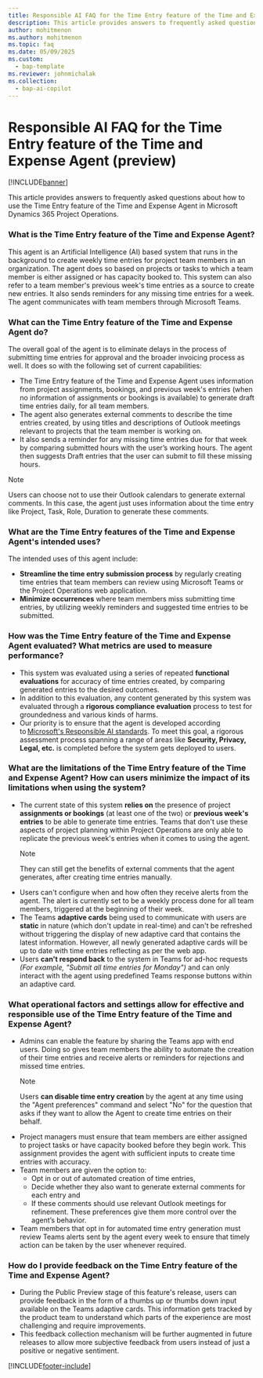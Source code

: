 ```yaml
---
title: Responsible AI FAQ for the Time Entry feature of the Time and Expense Agent (preview)
description: This article provides answers to frequently asked questions about the Time Entry feature of the Time and Expense Agent.
author: mohitmenon
ms.author: mohitmenon
ms.topic: faq 
ms.date: 05/09/2025
ms.custom: 
  - bap-template
ms.reviewer: johnmichalak
ms.collection:
  - bap-ai-copilot
---
```


# Responsible AI FAQ for the Time Entry feature of the Time and Expense Agent (preview)

[!INCLUDE[banner](../includes/banner.md)]

This article provides answers to frequently asked questions about how to use the Time Entry feature of the Time and Expense Agent in Microsoft Dynamics 365 Project Operations.

### What is the Time Entry feature of the Time and Expense Agent?

This agent is an Artificial Intelligence (AI) based system that runs in the background to create weekly time entries for project team members in an organization. The agent does so based on projects or tasks to which a team member is either assigned or has capacity booked to. This system can also refer to a team member's previous week's time entries as a source to create new entries.
It also sends reminders for any missing time entries for a week. The agent communicates with team members through Microsoft Teams. 

### What can the Time Entry feature of the Time and Expense Agent do?

The overall goal of the agent is to eliminate delays in the process of submitting time entries for approval and the broader invoicing process as well. It does so with the following set of current capabilities: 
- The Time Entry feature of the Time and Expense Agent uses information from project assignments, bookings, and previous week's entries (when no information of assignments or bookings is available) to generate draft time entries daily, for all team members. 
- The agent also generates external comments to describe the time entries created, by using titles and descriptions of Outlook meetings relevant to projects that the team member is working on. 
- It also sends a reminder for any missing time entries due for that week by comparing submitted hours with the user’s working hours. The agent then suggests Draft entries that the user can submit to fill these missing hours.

> [!NOTE]
> Users can choose not to use their Outlook calendars to generate external comments. In this case, the agent just uses information about the time entry like Project, Task, Role, Duration to generate these comments.

### What are the Time Entry features of the Time and Expense Agent's intended uses?

The intended uses of this agent include:

- **Streamline the time entry submission process** by regularly creating time entries that team members can review using Microsoft Teams or the Project Operations web application.
- **Minimize occurrences** where team members miss submitting time entries, by utilizing weekly reminders and suggested time entries to be submitted.

### How was the Time Entry feature of the Time and Expense Agent evaluated? What metrics are used to measure performance? 

- This system was evaluated using a series of repeated **functional evaluations** for accuracy of time entries created, by comparing generated entries to the desired outcomes.
- In addition to this evaluation, any content generated by this system was evaluated through a **rigorous compliance evaluation** process to test for groundedness and various kinds of harms.
- Our priority is to ensure that the agent is developed according to [Microsoft's Responsible AI standards](https://aka.ms/RAIStandardPDF). To meet this goal, a rigorous assessment process spanning a range of areas like **Security, Privacy, Legal, etc.** is completed before the system gets deployed to users.

### What are the limitations of the Time Entry feature of the Time and Expense Agent? How can users minimize the impact of its limitations when using the system? 

- The current state of this system **relies on** the presence of project **assignments or bookings** (at least one of the two) or **previous week's entries** to be able to generate time entries. Teams that don't use these aspects of project planning within Project Operations are only able to replicate the previous week's entries when it comes to using the agent.
  > [!NOTE]
  > They can still get the benefits of external comments that the agent generates, after creating time entries manually.
- Users can't configure when and how often they receive alerts from the agent. The alert is currently set to be a weekly process done for all team members, triggered at the beginning of their week.
- The Teams **adaptive cards** being used to communicate with users are **static** in nature (which don't update in real-time) and can't be refreshed without triggering the display of new adaptive card that contains the latest information. However, all newly generated adaptive cards will be up to date with time entries reflecting as per the web app.
- Users **can't respond back** to the system in Teams for ad-hoc requests _(For example, "Submit all time entries for Monday")_ and can only interact with the agent using predefined Teams response buttons within an adaptive card. 

### What operational factors and settings allow for effective and responsible use of the Time Entry feature of the Time and Expense Agent?

- Admins can enable the feature by sharing the Teams app with end users. Doing so gives team members the ability to automate the creation of their time entries and receive alerts or reminders for rejections and missed time entries. 
  > [!NOTE]
  > Users **can disable time entry creation** by the agent at any time using the "Agent preferences" command and select "No" for the question that asks if they want to allow the Agent to create time entries on their behalf.
- Project managers must ensure that team members are either assigned to project tasks or have capacity booked before they begin work. This assignment provides the agent with sufficient inputs to create time entries with accuracy.
- Team members are given the option to:
  - Opt in or out of automated creation of time entries,
  - Decide whether they also want to generate external comments for each entry and
  - If these comments should use relevant Outlook meetings for refinement. These preferences give them more control over the agent’s behavior.
- Team members that opt in for automated time entry generation must review Teams alerts sent by the agent every week to ensure that timely action can be taken by the user whenever required. 

### How do I provide feedback on the Time Entry feature of the Time and Expense Agent?

- During the Public Preview stage of this feature's release, users can provide feedback in the form of a thumbs up or thumbs down input available on the Teams adaptive cards. This information gets tracked by the product team to understand which parts of the experience are most challenging and require improvements.
- This feedback collection mechanism will be further augmented in future releases to allow more subjective feedback from users instead of just a positive or negative sentiment.

[!INCLUDE[footer-include](../includes/footer-banner.md)]
